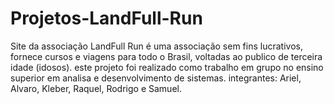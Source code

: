 # Projetos-LandFull-Run
Site da associação LandFull Run é uma associação sem fins lucrativos, fornece cursos e viagens para todo o Brasil, voltadas ao publico de terceira idade (idosos).
este projeto foi realizado como trabalho em grupo no ensino superior em analisa e desenvolvimento de sistemas.
integrantes: Ariel, Alvaro, Kleber, Raquel, Rodrigo e Samuel.

